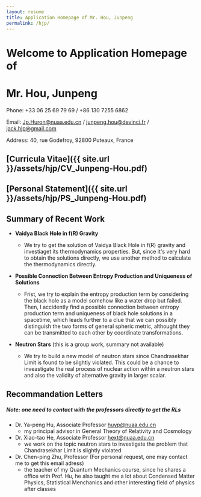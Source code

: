 ```yaml
---
layout: resume
title: Application Homepage of Mr. Hou, Junpeng
permalink: /hjp/
---
```


# Welcome to Application Homepage of 

# Mr. Hou, Junpeng

Phone: +33 06 25 69 79 69 / +86 130 7255 6862

Email: <Jp.Huron@nuaa.edu.cn> / <junpeng.hou@devinci.fr> / <jack.hjp@gmail.com>

Address: 40, rue Godefroy, 92800 Puteaux, France

## [Curricula Vitae]({{ site.url }}/assets/hjp/CV_Junpeng-Hou.pdf)

## [Personal Statement]({{ site.url }}/assets/hjp/PS_Junpeng-Hou.pdf)

## Summary of Recent Work
- **Vaidya Black Hole in f(R) Gravity** <!-- ([click to see the summary]({{ site.url }}/assets/hjp/Summary_Vaidya-Black-Hole-in-fR-Gravity.pdf)) -->
	- We try to get the solution of Vaidya Black Hole in f(R) gravity and investiaget its thermodynamics properties. But, since it's very hard to obtain the solutions directly, we use another method to calculate the thermodynamics directly.
	
- **Possible Connection Between Entropy Production and Uniqueness of Solutions** <!-- ([click to see the summary]({{ site.url }}/assets/hjp/Summary_Source-of-Entropy.pdf)) -->
	- Frist, we try to explain the entropy production term by considering the black hole as a model somehow like a water drop but failed. Then, I accidently find a possible connection between entropy production term and uniqueness of black hole solutions in a spacetime, which leads further to a clue that we can possibly distinguish the two forms of general spheric metric, althought they can be transmitted to each other by coordinate transformations.
- **Neutron Stars** (this is a group work, summary not available)
	- We try to build a new model of neutron stars since Chandrasekhar Limit is found to be silghtly violated. This could be a chance to inveastigate the real process of nuclear action within a neutron stars and also the validity of alternative gravity  in larger scalar.

## Recommandation Letters

##### Note: one need to contact with the professors directly to get the RLs
- Dr. Ya-peng Hu, Associate Professor <huyp@nuaa.edu.cn>
	- my principal advisor in General Theory of Relativity and Cosmology
- Dr. Xiao-tao He, Associate Professor <hext@nuaa.edu.cn>
	- we work on the topic neutron stars to investigate the problem that Chandrasekhar Limit is slightly violated
- Dr. Chen-ping Zhu,  Professor (For personal request, one may contact me to get this email adress)
	- the teacher of my Quantum Mechanics course, since he shares a office with Prof. Hu, he also taught me a lot about Condensed Matter Physics, Statistical Menchanics and other interesting field of physics after classes